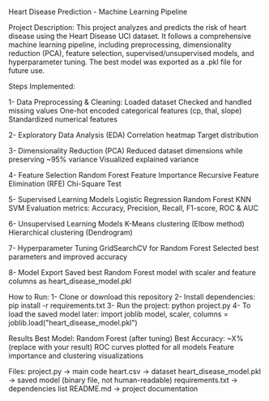 Heart Disease Prediction - Machine Learning Pipeline


Project Description:
This project analyzes and predicts the risk of heart disease using the Heart Disease UCI dataset.
It follows a comprehensive machine learning pipeline, including preprocessing, dimensionality reduction (PCA), feature selection, supervised/unsupervised models, and hyperparameter tuning.
The best model was exported as a .pkl file for future use.


Steps Implemented:

1- Data Preprocessing & Cleaning:
Loaded dataset
Checked and handled missing values
One-hot encoded categorical features (cp, thal, slope)
Standardized numerical features

2- Exploratory Data Analysis (EDA)
Correlation heatmap
Target distribution

3- Dimensionality Reduction (PCA)
Reduced dataset dimensions while preserving ~95% variance
Visualized explained variance

4- Feature Selection
Random Forest Feature Importance
Recursive Feature Elimination (RFE)
Chi-Square Test

5- Supervised Learning Models
Logistic Regression
Random Forest
KNN
SVM
Evaluation metrics: Accuracy, Precision, Recall, F1-score, ROC & AUC

6- Unsupervised Learning Models
K-Means clustering (Elbow method)
Hierarchical clustering (Dendrogram)

7- Hyperparameter Tuning
GridSearchCV for Random Forest
Selected best parameters and improved accuracy

8- Model Export
Saved best Random Forest model with scaler and feature columns as heart_disease_model.pkl


How to Run:
1- Clone or download this repository
2- Install dependencies: pip install -r requirements.txt
3- Run the project: python project.py
4- To load the saved model later:
import joblib
model, scaler, columns = joblib.load("heart_disease_model.pkl")


Results
Best Model: Random Forest (after tuning)
Best Accuracy: ~X% (replace with your result)
ROC curves plotted for all models
Feature importance and clustering visualizations


Files:
project.py → main code
heart.csv → dataset
heart_disease_model.pkl → saved model (binary file, not human-readable)
requirements.txt → dependencies list
README.md → project documentation
